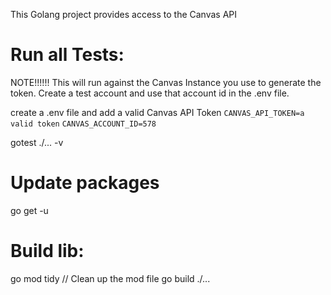This Golang project provides access to the Canvas API

# Run all Tests:
NOTE!!!!!! This will run against the Canvas Instance you use to generate the token. Create a test account and use that
account id in the .env file.

create a .env file and add a valid Canvas API Token
`CANVAS_API_TOKEN=a valid token`
`CANVAS_ACCOUNT_ID=578`

gotest ./... -v

# Update packages
go get -u

# Build lib:
go mod tidy             // Clean up the mod file
go build ./...

